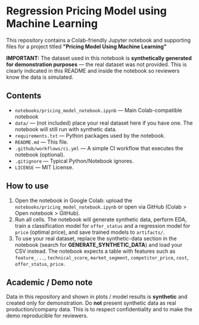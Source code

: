 # Regression Pricing Model using Machine Learning 

This repository contains a Colab-friendly Jupyter notebook and supporting files for a project titled **"Pricing Model Using Machine Learning"** 

**IMPORTANT:** The dataset used in this notebook is **synthetically generated for demonstration purposes** — the real dataset was not provided. This is clearly indicated in this README and inside the notebook so reviewers know the data is simulated.

## Contents
- `notebooks/pricing_model_notebook.ipynb` — Main Colab-compatible notebook
- `data/` — (not included) place your real dataset here if you have one. The notebook will still run with synthetic data.
- `requirements.txt` — Python packages used by the notebook.
- `README.md` — This file.
- `.github/workflows/ci.yml` — A simple CI workflow that executes the notebook (optional).
- `.gitignore` — Typical Python/Notebook ignores.
- `LICENSE` — MIT License.

## How to use
1. Open the notebook in Google Colab: upload the `notebooks/pricing_model_notebook.ipynb` or open via GitHub (Colab > Open notebook > GitHub).
2. Run all cells. The notebook will generate synthetic data, perform EDA, train a classification model for `offer_status` and a regression model for `price` (optimal price), and save trained models to `artifacts/`.
3. To use your real dataset, replace the synthetic-data section in the notebook (search for **GENERATE_SYNTHETIC_DATA**) and load your CSV instead. The notebook expects a table with features such as `feature_...`, `technical_score`, `market_segment`, `competitor_price`, `cost`, `offer_status`, `price`.

## Academic / Demo note
Data in this repository and shown in plots / model results is **synthetic** and created only for demonstration. Do **not** present synthetic data as real production/company data. This is to respect confidentiality and to make the demo reproducible for reviewers.

